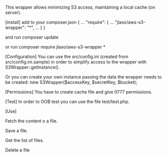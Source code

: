 This wrapper allows minimizing S3 access, maintaining a local cache (on server).

[install]
add to your composer.json
{
    ...
    "require": {
       ...
       "jlaso/aws-s3-wrapper": "*",
       ...
    }
}

and run composer update 

or run
composer require jlaso/aws-s3-wrapper *

[Configuration]
You can use the src/config.ini  (created from src/config.ini.sample)  in order to simplify access to the wrapper with
S3Wrapper::getInstance().

Or you can create your own instance passing the data the wrapper needs to be created:
new S3Wrapper($accessKey, $secretKey, $bucket);

[Permissions]
You have to create cache file and give 0777 permissions.

[Test]
In order to OOB test you can use the file test/test.php.

[Use]

Fetch the content o a file.

Save a file.

Get the list of files.

Delete a file
